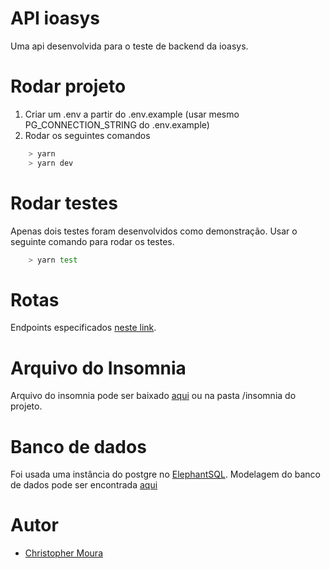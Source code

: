 # API ioasys

Uma api desenvolvida para o teste de backend da ioasys.

# Rodar projeto

1. Criar um .env a partir do .env.example (usar mesmo PG_CONNECTION_STRING do .env.example)
2. Rodar os seguintes comandos
```bash
    > yarn
    > yarn dev
```

# Rodar testes

Apenas dois testes foram desenvolvidos como demonstração. Usar o seguinte comando para rodar os testes.

```bash
    > yarn test
```

# Rotas

Endpoints especificados [neste link](https://app.swaggerhub.com/apis/ccmoura/ioasys-api/1.0.0).

# Arquivo do Insomnia

Arquivo do insomnia pode ser baixado [aqui](https://drive.google.com/file/d/17mAfsXqA6RzIQHVEcHaUwsvG06eeXAro/view?usp=sharing) ou na pasta /insomnia do projeto.

# Banco de dados

Foi usada uma instância do postgre no [ElephantSQL](https://www.elephantsql.com). Modelagem do banco de dados pode ser encontrada [aqui](https://drive.google.com/file/d/114CBuEjaL1wOA3klPorgt9R3i7WeKS8C/view?usp=sharing)


# Autor

* [Christopher Moura](https://www.linkedin.com/in/ccmoura/)
